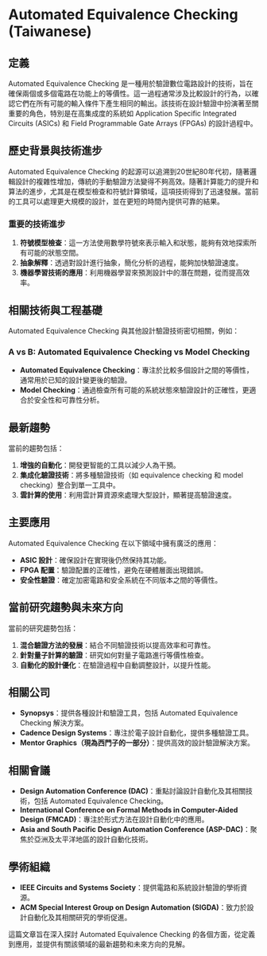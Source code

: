 # Automated Equivalence Checking (Taiwanese)

## 定義

Automated Equivalence Checking 是一種用於驗證數位電路設計的技術，旨在確保兩個或多個電路在功能上的等價性。這一過程通常涉及比較設計的行為，以確認它們在所有可能的輸入條件下產生相同的輸出。該技術在設計驗證中扮演著至關重要的角色，特別是在高集成度的系統如 Application Specific Integrated Circuits (ASICs) 和 Field Programmable Gate Arrays (FPGAs) 的設計過程中。

## 歷史背景與技術進步

Automated Equivalence Checking 的起源可以追溯到20世紀80年代初，隨著邏輯設計的複雜性增加，傳統的手動驗證方法變得不夠高效。隨著計算能力的提升和算法的進步，尤其是在模型檢查和符號計算領域，這項技術得到了迅速發展。當前的工具可以處理更大規模的設計，並在更短的時間內提供可靠的結果。

### 重要的技術進步

1. **符號模型檢查**：這一方法使用數學符號來表示輸入和狀態，能夠有效地探索所有可能的狀態空間。
2. **抽象解釋**：透過對設計進行抽象，簡化分析的過程，能夠加快驗證速度。
3. **機器學習技術的應用**：利用機器學習來預測設計中的潛在問題，從而提高效率。

## 相關技術與工程基礎

Automated Equivalence Checking 與其他設計驗證技術密切相關，例如：

### A vs B: Automated Equivalence Checking vs Model Checking

- **Automated Equivalence Checking**：專注於比較多個設計之間的等價性，通常用於已知的設計變更後的驗證。
- **Model Checking**：通過檢查所有可能的系統狀態來驗證設計的正確性，更適合於安全性和可靠性分析。

## 最新趨勢

當前的趨勢包括：

1. **增強的自動化**：開發更智能的工具以減少人為干預。
2. **集成化驗證技術**：將多種驗證技術（如 equivalence checking 和 model checking）整合到單一工具中。
3. **雲計算的使用**：利用雲計算資源來處理大型設計，顯著提高驗證速度。

## 主要應用

Automated Equivalence Checking 在以下領域中擁有廣泛的應用：

- **ASIC 設計**：確保設計在實現後仍然保持其功能。
- **FPGA 配置**：驗證配置的正確性，避免在硬體層面出現錯誤。
- **安全性驗證**：確定加密電路和安全系統在不同版本之間的等價性。

## 當前研究趨勢與未來方向

當前的研究趨勢包括：

1. **混合驗證方法的發展**：結合不同驗證技術以提高效率和可靠性。
2. **針對量子計算的驗證**：研究如何對量子電路進行等價性檢查。
3. **自動化的設計優化**：在驗證過程中自動調整設計，以提升性能。

## 相關公司

- **Synopsys**：提供各種設計和驗證工具，包括 Automated Equivalence Checking 解決方案。
- **Cadence Design Systems**：專注於電子設計自動化，提供多種驗證工具。
- **Mentor Graphics（現為西門子的一部分）**：提供高效的設計驗證解決方案。

## 相關會議

- **Design Automation Conference (DAC)**：重點討論設計自動化及其相關技術，包括 Automated Equivalence Checking。
- **International Conference on Formal Methods in Computer-Aided Design (FMCAD)**：專注於形式方法在設計自動化中的應用。
- **Asia and South Pacific Design Automation Conference (ASP-DAC)**：聚焦於亞洲及太平洋地區的設計自動化技術。

## 學術組織

- **IEEE Circuits and Systems Society**：提供電路和系統設計驗證的學術資源。
- **ACM Special Interest Group on Design Automation (SIGDA)**：致力於設計自動化及其相關研究的學術促進。

這篇文章旨在深入探討 Automated Equivalence Checking 的各個方面，從定義到應用，並提供有關該領域的最新趨勢和未來方向的見解。